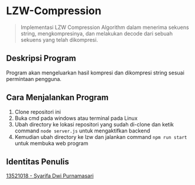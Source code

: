 # LZW-Compression
> Implementasi LZW Compression Algorithm dalam menerima sekuens string, mengkompresinya, dan melakukan decode dari sebuah sekuens yang telah dikompresi.

## Deskripsi Program
Program akan mengeluarkan hasil kompresi dan dikompresi string sesuai permintaan pengguna.

## Cara Menjalankan Program
1. Clone repositori ini
2. Buka cmd pada windows atau terminal pada Linux
3. Ubah directory ke lokasi repositori yang sudah di-clone dan ketik command `node server.js` untuk mengaktifkan backend
4. Kemudian ubah directory ke lzw dan jalankan command `npm run start` untuk membuka web program

## Identitas Penulis
   [13521018 - Syarifa Dwi Purnamasari](https://github.com/syrifaa)